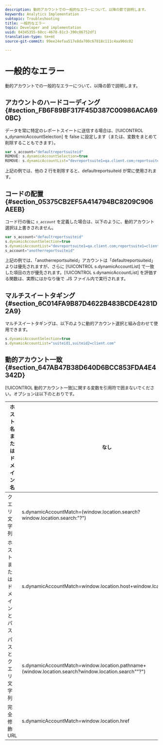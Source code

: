 ```yaml
---
description: 動的アカウントでの一般的なエラーについて、以降の節で説明します。
keywords: Analytics Implementation
subtopic: Troubleshooting
title: 一般的なエラー
topic: Developer and implementation
uuid: 04345355-60cc-4678-81c3-390c86752df1
translation-type: tm+mt
source-git-commit: 99ee24efaa517e8da700c67818c111c4aa90dc02

---
```



# 一般的なエラー

動的アカウントでの一般的なエラーについて、以降の節で説明します。

## アカウントのハードコーディング {#section_FB6F89BF317F45D387C00986ACA690BC}

データを常に特定のレポートスイートに送信する場合は、[!UICONTROL s_dynamicAccountSelection] を false に設定します（または、変数をまとめて削除することもできます）。

```js
var s_account="defaultreportsuiteid" 
REMOVE: s.dynamicAccountSelection=true 
REMOVE: s.dynamicAccountList="devreportsuite1=qa.client.com;reportsuite1=client.com" 
```

上記の例では、他の 2 行を削除すると、defaultreportsuiteid が常に使用されます。

## コードの配置 {#section_05375CB2EF5A414794BC8209C906AEEB}

コード行の後に *`s_account`* を定義した場合は、以下のように、動的アカウント選択は上書きされません。

```js
var s_account="defaultreportsuiteid" 
s.dynamicAccountSelection=true 
s.dynamicAccountList="devreportsuite1=qa.client.com;reportsuite1=client.com" 
s_account="anotherreportsuiteid" 
```

上記の例では、「anotherreportsuiteid」アカウントは「defaultreportsuiteid」よりは優先されますが、さらに [!UICONTROL s.dynamicAccountList] で一致した項目の方が優先されます。[!UICONTROL s.dynamicAccountList] を評価する関数は、実際にはかなり後で .JS ファイル内で実行されます。

## マルチスイートタギング {#section_6C014FA9B87D4622B483BCDE4281D2A9}

マルチスイートタギングは、以下のように動的アカウント選択と組み合わせて使用できます。

```js
s.dynamicAccountSelection=true 
s.dynamicAccountList="suiteid1,suiteid2=client.com" 
```

## 動的アカウント一致 {#section_647AB47B38D640D6BCC853FDA4E4342D}

[!UICONTROL 動的アカウント一致]に関する変数を引用符で囲まないでください。オプションは以下のとおりです。

| ホスト名またはドメイン名 | なし |
|---|---|
| クエリ文字列 | s.dynamicAccountMatch=(window.location.search?window.location.search:"?") |
| ホストまたはドメインとパス | s.dynamicAccountMatch=window.location.host+window.lcation.pathname |
| パスとクエリ文字列 | s.dynamicAccountMatch=window.location.pathname+(window.location.search?window.location.search""?") |
| 完全修飾 URL | s.dynamicAccountMatch=window.location.href |

